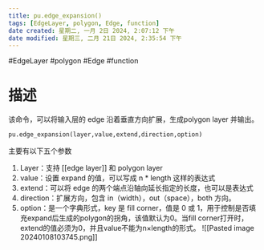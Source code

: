 ```yaml
---
title: pu.edge_expansion()
tags: [EdgeLayer, polygon, Edge, function]
date created: 星期二, 一月 2日 2024, 2:07:12 下午
date modified: 星期三, 二月 21日 2024, 2:35:54 下午
---
```


#EdgeLayer #polygon #Edge #function 
# 描述
该命令，可以将输入层的 edge 沿着垂直方向扩展，生成polygon layer 并输出。
```python
pu.edge_expansion(layer,value,extend,direction,option)
```
主要有以下五个参数
1. Layer：支持 [[edge layer]] 和 polygon layer
2. value：设置 expand 的值，可以写成 n * length 这样的表达式
3. extend：可以将 edge 的两个端点沿轴向延长指定的长度，也可以是表达式
4. direction：扩展方向，包含 in（width），out（space），both 方向。
5. option：是一个字典形式，key 是 fill corner，值是 0 或 1，用于控制是否填充expand后生成的polygon的拐角，该值默认为0。当fill corner打开时，extend的值必须为0，并且value不能为n×length的形式。
![[Pasted image 20240108103745.png]]